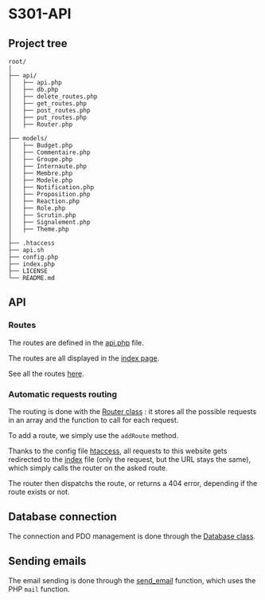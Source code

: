 # S301-API

## Project tree

```
root/
│
├── api/
│   ├── api.php
│   ├── db.php
│   ├── delete_routes.php
│   ├── get_routes.php
│   ├── post_routes.php
│   ├── put_routes.php
│   ├── Router.php
│
├── models/
│   ├── Budget.php
│   ├── Commentaire.php
│   ├── Groupe.php
│   ├── Internaute.php
│   ├── Membre.php
│   ├── Modele.php
│   ├── Notification.php
│   ├── Proposition.php
│   ├── Reaction.php
│   ├── Role.php
│   ├── Scrutin.php
│   ├── Signalement.php
│   ├── Theme.php
│
├── .htaccess
├── api.sh
├── config.php
├── index.php
├── LICENSE
└── README.md
```

## API

### Routes

The routes are defined in the [api.php](./api/api.php) file.

The routes are all displayed in the [index page](https://projets.iut-orsay.fr/prj-mmorich/S301-API).

See all the routes [here](./ROUTES.md).

### Automatic requests routing

The routing is done with the [Router class](./api/Router.php) : it stores all the possible requests in an array and the function to call for each request.

To add a route, we simply use the `addRoute` method.

Thanks to the config file [htaccess](./.htaccess), all requests to this website gets redirected to the [index](index.php) file (only the request, but the URL stays the same), which simply calls the router on the asked route.

The router then dispatchs the route, or returns a 404 error, depending if the route exists or not.


## Database connection

The connection and PDO management is done through the [Database class](./api/db.php).


## Sending emails

The email sending is done through the [send_email](./api/send_email.php) function, which uses the PHP `mail` function.
